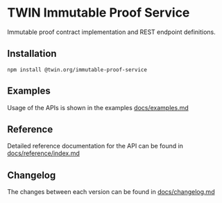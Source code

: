 # TWIN Immutable Proof Service

Immutable proof contract implementation and REST endpoint definitions.

## Installation

```shell
npm install @twin.org/immutable-proof-service
```

## Examples

Usage of the APIs is shown in the examples [docs/examples.md](docs/examples.md)

## Reference

Detailed reference documentation for the API can be found in [docs/reference/index.md](docs/reference/index.md)

## Changelog

The changes between each version can be found in [docs/changelog.md](docs/changelog.md)
